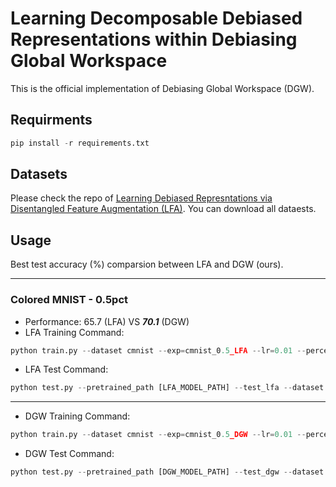 # Learning Decomposable Debiased Representations within Debiasing Global Workspace

This is the official implementation of Debiasing Global Workspace (DGW).

## Requirments
```python
pip install -r requirements.txt
```

## Datasets
Please check the repo of [Learning Debiased Represntations via Disentangled Feature Augmentation (LFA)](https://github.com/kakaoenterprise/Learning-Debiased-Disentangled).
You can download all dataests.

## Usage

Best test accuracy (%) comparsion between LFA and DGW (ours).

--- 

### Colored MNIST - 0.5pct
- Performance: 65.7 (LFA) VS ***70.1*** (DGW)
- LFA Training Command:

```python
python train.py --dataset cmnist --exp=cmnist_0.5_LFA --lr=0.01 --percent=0.5pct --curr_step=10000 --lambda_swap=1 --lambda_dis_align=10 --lambda_swap_align=10 --use_lr_decay --lr_decay_step=10000 --lr_gamma=0.5 --seed=0 --train_lfa --wandb --data_dir [YOUR_DATA_PATH] 
```

- LFA Test Command:

```python
python test.py --pretrained_path [LFA_MODEL_PATH] --test_lfa --dataset cmnist --exp=cmnist_0.5_LFA --lr=0.01 --percent=0.5pct --curr_step=10000 --lambda_swap=1 --lambda_dis_align=10 --lambda_swap_align=10 --use_lr_decay --lr_decay_step=10000 --lr_gamma=0.5 --seed=0 --data_dir [YOUR_DATA_PATH]
```

--- 

- DGW Training Command:

```python
python train.py --dataset cmnist --exp=cmnist_0.5_DGW --lr=0.01 --percent=0.5pct --curr_step=10000 --lambda_swap=1. --lambda_dis_align=10 --lambda_swap_align=10 --lr_decay_step=10000 --lr_gamma=0.8 --lr_cct=0.001 --num_steps=50000 --use_lr_decay --rep_alpha=0.5 --seed=0 --n_concepts=10 --n_iters=2 --lambda_ent=0.01 --train_dgw --wandb --data_dir [YOUR_DATA_PATH]
```

- DGW Test Command:

```python
python test.py --pretrained_path [DGW_MODEL_PATH] --test_dgw --dataset cmnist --exp=cmnist_0.5_DGW --lr=0.01 --percent=0.5pct --curr_step=10000 --lambda_swap=1. --lambda_dis_align=10 --lambda_swap_align=10 --lr_decay_step=10000 --lr_gamma=0.8 --lr_cct=0.001 --num_steps=50000 --use_lr_decay --rep_alpha=0.5 --seed=0 --n_concepts=10 --n_iters=2 --lambda_ent=0.01 --data_dir [YOUR_DATA_PATH]
```

[//]: # ()
[//]: # (- 1.0pct: 77.1 &#40;LDD&#41; VS ***80.8*** &#40;DGW&#41;)

[//]: # (```python)

[//]: # (python train.py)

[//]: # (--dataset)

[//]: # (cmnist)

[//]: # (--exp=cmnist_1.0_DuoCCT)

[//]: # (--lr=0.01)

[//]: # (--percent=1pct)

[//]: # (--curr_step=10000)

[//]: # (--lambda_swap=1.)

[//]: # (--lambda_dis_align=10)

[//]: # (--lambda_swap_align=10)

[//]: # (--lr_decay_step=10000)

[//]: # (--lr_gamma=0.8)

[//]: # (--lr_cct=0.001)

[//]: # (--num_steps=50000)

[//]: # (--use_lr_decay)

[//]: # (--rep_alpha=0.5)

[//]: # (--seed=0)

[//]: # (--n_concepts=10)

[//]: # (--lambda_ent=0.01)

[//]: # (--train_dcct)

[//]: # (--tensorboard)

[//]: # (--wandb)

[//]: # (--data_dir)

[//]: # (DATA_PATH)

[//]: # (```)

[//]: # ()
[//]: # (- 2.0pct: 85.2 &#40;LDD&#41; VS ***86.8*** &#40;DGW&#41;)

[//]: # (```python)

[//]: # (python train.py)

[//]: # (--dataset)

[//]: # (cmnist)

[//]: # (--exp=cmnist_2.0_DuoCCT)

[//]: # (--lr=0.01)

[//]: # (--percent=2pct)

[//]: # (--curr_step=10000)

[//]: # (--lambda_swap=1.)

[//]: # (--lambda_dis_align=10)

[//]: # (--lambda_swap_align=10)

[//]: # (--lr_decay_step=10000)

[//]: # (--lr_gamma=0.8)

[//]: # (--lr_cct=0.01)

[//]: # (--num_steps=50000)

[//]: # (--use_lr_decay)

[//]: # (--rep_alpha=0.5)

[//]: # (--seed=0)

[//]: # (--n_concepts=10)

[//]: # (--lambda_ent=0.01)

[//]: # (--train_dcct)

[//]: # (--tensorboard)

[//]: # (--wandb)

[//]: # (--data_dir)

[//]: # (DATA_PATH)

[//]: # (```)

[//]: # ()
[//]: # (- 5.0pct: 87.7 &#40;LDD&#41; VS ***88.7*** &#40;DGW&#41;)

[//]: # (```python)

[//]: # (python train.py)

[//]: # (--dataset)

[//]: # (cmnist)

[//]: # (--exp=cmnist_5.0_DuoCCT)

[//]: # (--lr=0.02)

[//]: # (--percent=5pct)

[//]: # (--curr_step=10000)

[//]: # (--lambda_swap=1.)

[//]: # (--lambda_dis_align=10)

[//]: # (--lambda_swap_align=10)

[//]: # (--lr_decay_step=10000)

[//]: # (--lr_gamma=0.8)

[//]: # (--lr_cct=0.02)

[//]: # (--num_steps=50000)

[//]: # (--use_lr_decay)

[//]: # (--rep_alpha=0.5)

[//]: # (--seed=0)

[//]: # (--n_concepts=10)

[//]: # (--lambda_ent=0.01)

[//]: # (--train_dcct)

[//]: # (--tensorboard)

[//]: # (--wandb)

[//]: # (--data_dir)

[//]: # (DATA_PATH)

[//]: # (```)

[//]: # ()
[//]: # ()
[//]: # (### Corrupted CIFAR10)

[//]: # ()
[//]: # (- 0.5pct: 27.7 &#40;LDD&#41; VS ***33.1*** &#40;DGW&#41;)

[//]: # (```python)

[//]: # (python train.py )

[//]: # (--dataset)

[//]: # (cifar10c)

[//]: # (--exp=cifar10c_0.5_DuoCCT)

[//]: # (--lr=0.001)

[//]: # (--percent=0.5pct)

[//]: # (--curr_step=10000)

[//]: # (--lambda_swap=1.)

[//]: # (--lambda_dis_align=1)

[//]: # (--lambda_swap_align=1)

[//]: # (--lr_decay_step=10000)

[//]: # (--lr_gamma=0.5)

[//]: # (--lr_cct=0.0001)

[//]: # (--num_steps=50000)

[//]: # (--use_lr_decay)

[//]: # (--rep_alpha=0.5)

[//]: # (--seed=0)

[//]: # (--n_concepts=10)

[//]: # (--lambda_ent=0.01)

[//]: # (--train_dcct)

[//]: # (--tensorboard)

[//]: # (--wandb)

[//]: # (--data_dir)

[//]: # (DATA_PATH)

[//]: # (```)

[//]: # ()
[//]: # (- 1.0pct: 31.5 &#40;LDD&#41; VS ***33.9*** &#40;DGW&#41;)

[//]: # (```python)

[//]: # (python train.py )

[//]: # (--dataset)

[//]: # (cifar10c)

[//]: # (--exp=cifar10c_1.0_DuoCCT)

[//]: # (--lr=0.001)

[//]: # (--percent=1pct)

[//]: # (--curr_step=10000)

[//]: # (--lambda_swap=1.)

[//]: # (--lambda_dis_align=1)

[//]: # (--lambda_swap_align=1)

[//]: # (--lr_decay_step=10000)

[//]: # (--lr_gamma=0.5)

[//]: # (--lr_cct=0.0001)

[//]: # (--num_steps=50000)

[//]: # (--use_lr_decay)

[//]: # (--rep_alpha=0.5)

[//]: # (--seed=0)

[//]: # (--n_concepts=10)

[//]: # (--lambda_ent=0.01)

[//]: # (--train_dcct)

[//]: # (--tensorboard)

[//]: # (--wandb)

[//]: # (--data_dir)

[//]: # (DATA_PATH)

[//]: # (```)

[//]: # ()
[//]: # (- 2.0pct: 41.7 &#40;LDD&#41; VS ***44.1*** &#40;DGW&#41; )

[//]: # (```python)

[//]: # (python train.py)

[//]: # (--dataset)

[//]: # (cifar10c)

[//]: # (--exp=cifar10c_2.0_DuoCCT)

[//]: # (--lr=0.001)

[//]: # (--percent=2pct)

[//]: # (--curr_step=10000)

[//]: # (--lambda_swap=1.)

[//]: # (--lambda_dis_align=5)

[//]: # (--lambda_swap_align=5)

[//]: # (--lr_decay_step=10000)

[//]: # (--lr_gamma=0.5)

[//]: # (--lr_cct=0.0001)

[//]: # (--num_steps=50000)

[//]: # (--use_lr_decay)

[//]: # (--rep_alpha=0.5)

[//]: # (--seed=0)

[//]: # (--n_concepts=10)

[//]: # (--n_iters=2)

[//]: # (--lambda_ent=0.01)

[//]: # (--train_dcct)

[//]: # (--tensorboard)

[//]: # (--wandb)

[//]: # (--data_dir)

[//]: # (DATA_PATH)

[//]: # (```)

[//]: # ()
[//]: # (- 5.0pct: 50.7 &#40;LDD&#41; VS ***51.4*** &#40;DGW&#41;)

[//]: # (```python)

[//]: # (python train.py)

[//]: # (--dataset)

[//]: # (cifar10c)

[//]: # (--exp=cifar10c_5.0_DuoCCT)

[//]: # (--lr=0.001)

[//]: # (--percent=5pct)

[//]: # (--curr_step=10000)

[//]: # (--lambda_swap=1.)

[//]: # (--lambda_dis_align=1)

[//]: # (--lambda_swap_align=1)

[//]: # (--lr_decay_step=10000)

[//]: # (--lr_gamma=0.5)

[//]: # (--lr_cct=0.0001)

[//]: # (--num_steps=50000)

[//]: # (--use_lr_decay)

[//]: # (--rep_alpha=0.5)

[//]: # (--seed=0)

[//]: # (--n_concepts=10)

[//]: # (--n_iters=2)

[//]: # (--lambda_ent=0.01)

[//]: # (--train_dcct)

[//]: # (--tensorboard)

[//]: # (--wandb)

[//]: # (--data_dir)

[//]: # (DATA_PATH)

[//]: # (```)

[//]: # ()
[//]: # ()
[//]: # (### BFFHQ)

[//]: # ()
[//]: # (- 0.5pct: 60.8 &#40;LDD&#41; VS ***63.4*** &#40;DGW&#41;)

[//]: # (```python)

[//]: # (python train.py )

[//]: # (--dataset)

[//]: # (bffhq)

[//]: # (--exp=bffhq_0.5_DGW)

[//]: # (--lr = 0.0002)

[//]: # (--percent = 0.5pct)

[//]: # (--lambda_swap = 0.1)

[//]: # (--curr_step = 10000)

[//]: # (--use_lr_decay)

[//]: # (--lr_decay_step = 10000)

[//]: # (--lambda_dis_align)

[//]: # (2.)

[//]: # (--lambda_swap_align)

[//]: # (2.)

[//]: # (--dataset)

[//]: # (bffhq)

[//]: # (--lr_cct = 0.0002)

[//]: # (--rep_alpha = 0.5)

[//]: # (--n_concepts = 20)

[//]: # (--lambda_ent = 0.01)

[//]: # (--train_dcct)

[//]: # (--tensorboard)

[//]: # (--wandb)

[//]: # (--seed = 0)

[//]: # (--data_dir)

[//]: # (DATA_PATH)

[//]: # (```)
